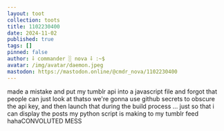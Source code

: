 ```yaml
---
layout: toot
collection: toots
title: 1102230400
date: 2024-11-02
published: true
tags: []
pinned: false
author: ⸸ commander ░ nova ⸸ :~$
avatar: /img/avatar/daemon.jpeg
mastodon: https://mastodon.online/@cmdr_nova/1102230400
---
```


made a mistake and put my tumblr api into a javascript file and forgot that people can just look at thatso we're gonna use github secrets to obscure the api key, and then launch that during the build process ... just so that i can display the posts my python script is making to my tumblr feed hahaCONVOLUTED MESS
